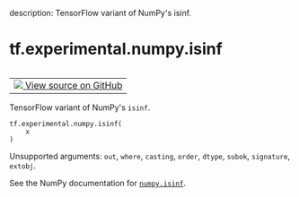 description: TensorFlow variant of NumPy's isinf.

<div itemscope itemtype="http://developers.google.com/ReferenceObject">
<meta itemprop="name" content="tf.experimental.numpy.isinf" />
<meta itemprop="path" content="Stable" />
</div>

# tf.experimental.numpy.isinf

<!-- Insert buttons and diff -->

<table class="tfo-notebook-buttons tfo-api nocontent" align="left">
<td>
  <a target="_blank" href="https://github.com/tensorflow/tensorflow/blob/r2.4/tensorflow/python/ops/numpy_ops/np_math_ops.py#L867-L869">
    <img src="https://www.tensorflow.org/images/GitHub-Mark-32px.png" />
    View source on GitHub
  </a>
</td>
</table>



TensorFlow variant of NumPy's `isinf`.

<pre class="devsite-click-to-copy prettyprint lang-py tfo-signature-link">
<code>tf.experimental.numpy.isinf(
    x
)
</code></pre>



<!-- Placeholder for "Used in" -->

Unsupported arguments: `out`, `where`, `casting`, `order`, `dtype`, `subok`, `signature`, `extobj`.

See the NumPy documentation for [`numpy.isinf`](https://numpy.org/doc/1.16/reference/generated/numpy.isinf.html).